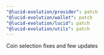 ```yaml
---
"@lucid-evolution/provider": patch
"@lucid-evolution/wallet": patch
"@lucid-evolution/lucid": patch
"@lucid-evolution/utils": patch
---
```


Coin selection fixes and few updates

